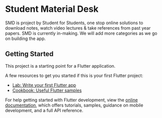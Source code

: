 # Student Material Desk

SMD is project by Student for Students, one stop online solutions to download notes, watch video lectures & take references from past year papers.
SMD is currently in-making.
We will add more categories as we go on building the app.





## Getting Started

This project is a starting point for a Flutter application.

A few resources to get you started if this is your first Flutter project:

- [Lab: Write your first Flutter app](https://docs.flutter.dev/get-started/codelab)
- [Cookbook: Useful Flutter samples](https://docs.flutter.dev/cookbook)

For help getting started with Flutter development, view the
[online documentation](https://docs.flutter.dev/), which offers tutorials,
samples, guidance on mobile development, and a full API reference.
